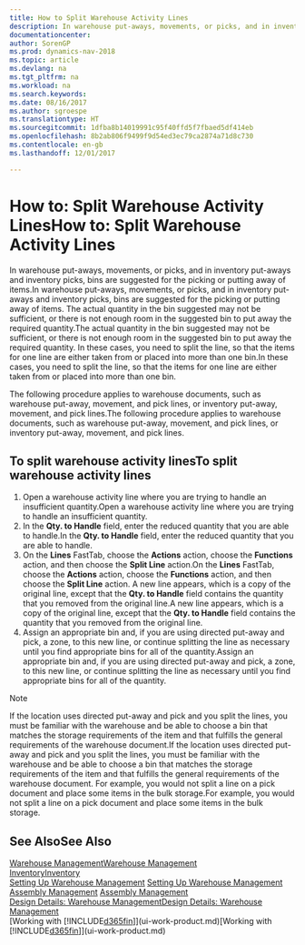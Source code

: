 ```yaml
---
title: How to Split Warehouse Activity Lines
description: In warehouse put-aways, movements, or picks, and in inventory put-aways and inventory picks, bins are suggested for the picking or putting away of items. The actual quantity in the bin suggested may not be sufficient, or there is not enough room in the suggested bin to put away the required quantity. In these cases, you need to split the line, so that the items for one line are either taken from or placed into more than one bin.
documentationcenter: 
author: SorenGP
ms.prod: dynamics-nav-2018
ms.topic: article
ms.devlang: na
ms.tgt_pltfrm: na
ms.workload: na
ms.search.keywords: 
ms.date: 08/16/2017
ms.author: sgroespe
ms.translationtype: HT
ms.sourcegitcommit: 1dfba8b14019991c95f40ffd5f7fbaed5df414eb
ms.openlocfilehash: 8b2ab806f9499f9d54ed3ec79ca2874a71d8c730
ms.contentlocale: en-gb
ms.lasthandoff: 12/01/2017

---
```

# <a name="how-to-split-warehouse-activity-lines"></a><span data-ttu-id="3c576-105">How to: Split Warehouse Activity Lines</span><span class="sxs-lookup"><span data-stu-id="3c576-105">How to: Split Warehouse Activity Lines</span></span>
<span data-ttu-id="3c576-106">In warehouse put-aways, movements, or picks, and in inventory put-aways and inventory picks, bins are suggested for the picking or putting away of items.</span><span class="sxs-lookup"><span data-stu-id="3c576-106">In warehouse put-aways, movements, or picks, and in inventory put-aways and inventory picks, bins are suggested for the picking or putting away of items.</span></span> <span data-ttu-id="3c576-107">The actual quantity in the bin suggested may not be sufficient, or there is not enough room in the suggested bin to put away the required quantity.</span><span class="sxs-lookup"><span data-stu-id="3c576-107">The actual quantity in the bin suggested may not be sufficient, or there is not enough room in the suggested bin to put away the required quantity.</span></span> <span data-ttu-id="3c576-108">In these cases, you need to split the line, so that the items for one line are either taken from or placed into more than one bin.</span><span class="sxs-lookup"><span data-stu-id="3c576-108">In these cases, you need to split the line, so that the items for one line are either taken from or placed into more than one bin.</span></span>  

<span data-ttu-id="3c576-109">The following procedure applies to warehouse documents, such as warehouse put-away, movement, and pick lines, or inventory put-away, movement, and pick lines.</span><span class="sxs-lookup"><span data-stu-id="3c576-109">The following procedure applies to warehouse documents, such as warehouse put-away, movement, and pick lines, or inventory put-away, movement, and pick lines.</span></span>  

## <a name="to-split-warehouse-activity-lines"></a><span data-ttu-id="3c576-110">To split warehouse activity lines</span><span class="sxs-lookup"><span data-stu-id="3c576-110">To split warehouse activity lines</span></span>  
1.  <span data-ttu-id="3c576-111">Open a warehouse activity line where you are trying to handle an insufficient quantity.</span><span class="sxs-lookup"><span data-stu-id="3c576-111">Open a warehouse activity line where you are trying to handle an insufficient quantity.</span></span>  
2.  <span data-ttu-id="3c576-112">In the **Qty. to Handle** field, enter the reduced quantity that you are able to handle.</span><span class="sxs-lookup"><span data-stu-id="3c576-112">In the **Qty. to Handle** field, enter the reduced quantity that you are able to handle.</span></span>  
3.  <span data-ttu-id="3c576-113">On the **Lines** FastTab, choose the **Actions** action, choose the **Functions** action, and then choose the **Split Line** action.</span><span class="sxs-lookup"><span data-stu-id="3c576-113">On the **Lines** FastTab, choose the **Actions** action, choose the **Functions** action, and then choose the **Split Line** action.</span></span> <span data-ttu-id="3c576-114">A new line appears, which is a copy of the original line, except that the **Qty. to Handle** field contains the quantity that you removed from the original line.</span><span class="sxs-lookup"><span data-stu-id="3c576-114">A new line appears, which is a copy of the original line, except that the **Qty. to Handle** field contains the quantity that you removed from the original line.</span></span>  
4.  <span data-ttu-id="3c576-115">Assign an appropriate bin and, if you are using directed put-away and pick, a zone, to this new line, or continue splitting the line as necessary until you find appropriate bins for all of the quantity.</span><span class="sxs-lookup"><span data-stu-id="3c576-115">Assign an appropriate bin and, if you are using directed put-away and pick, a zone, to this new line, or continue splitting the line as necessary until you find appropriate bins for all of the quantity.</span></span>  

> [!NOTE]  
>  <span data-ttu-id="3c576-116">If the location uses directed put-away and pick and you split the lines, you must be familiar with the warehouse and be able to choose a bin that matches the storage requirements of the item and that fulfills the general requirements of the warehouse document.</span><span class="sxs-lookup"><span data-stu-id="3c576-116">If the location uses directed put-away and pick and you split the lines, you must be familiar with the warehouse and be able to choose a bin that matches the storage requirements of the item and that fulfills the general requirements of the warehouse document.</span></span> <span data-ttu-id="3c576-117">For example, you would not split a line on a pick document and place some items in the bulk storage.</span><span class="sxs-lookup"><span data-stu-id="3c576-117">For example, you would not split a line on a pick document and place some items in the bulk storage.</span></span>  

## <a name="see-also"></a><span data-ttu-id="3c576-118">See Also</span><span class="sxs-lookup"><span data-stu-id="3c576-118">See Also</span></span>  
[<span data-ttu-id="3c576-119">Warehouse Management</span><span class="sxs-lookup"><span data-stu-id="3c576-119">Warehouse Management</span></span>](warehouse-manage-warehouse.md)  
[<span data-ttu-id="3c576-120">Inventory</span><span class="sxs-lookup"><span data-stu-id="3c576-120">Inventory</span></span>](inventory-manage-inventory.md)  
<span data-ttu-id="3c576-121">[Setting Up Warehouse Management](warehouse-setup-warehouse.md)   </span><span class="sxs-lookup"><span data-stu-id="3c576-121">[Setting Up Warehouse Management](warehouse-setup-warehouse.md)   </span></span>  
<span data-ttu-id="3c576-122">[Assembly Management](assembly-assemble-items.md)  </span><span class="sxs-lookup"><span data-stu-id="3c576-122">[Assembly Management](assembly-assemble-items.md)  </span></span>  
[<span data-ttu-id="3c576-123">Design Details: Warehouse Management</span><span class="sxs-lookup"><span data-stu-id="3c576-123">Design Details: Warehouse Management</span></span>](design-details-warehouse-management.md)  
<span data-ttu-id="3c576-124">[Working with [!INCLUDE[d365fin](includes/d365fin_md.md)]](ui-work-product.md)</span><span class="sxs-lookup"><span data-stu-id="3c576-124">[Working with [!INCLUDE[d365fin](includes/d365fin_md.md)]](ui-work-product.md)</span></span>

